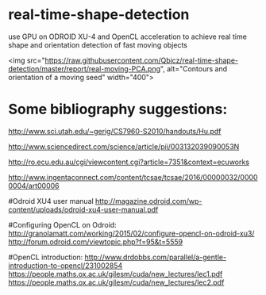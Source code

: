 # real-time-shape-detection
use GPU on ODROID XU-4 and OpenCL acceleration to achieve real time shape and orientation detection of fast moving objects

<img src="https://raw.githubusercontent.com/Qbicz/real-time-shape-detection/master/report/real-moving-PCA.png", alt="Contours and orientation of a moving seed" width="400">


# Some bibliography suggestions:
http://www.sci.utah.edu/~gerig/CS7960-S2010/handouts/Hu.pdf

http://www.sciencedirect.com/science/article/pii/003132039090053N

http://ro.ecu.edu.au/cgi/viewcontent.cgi?article=7351&context=ecuworks

http://www.ingentaconnect.com/content/tcsae/tcsae/2016/00000032/00000004/art00006

#Odroid XU4 user manual
http://magazine.odroid.com/wp-content/uploads/odroid-xu4-user-manual.pdf

#Configuring OpenCL on Odroid:
http://granolamatt.com/working/2015/02/configure-opencl-on-odroid-xu3/
http://forum.odroid.com/viewtopic.php?f=95&t=5559

#OpenCL introduction:
http://www.drdobbs.com/parallel/a-gentle-introduction-to-opencl/231002854
https://people.maths.ox.ac.uk/gilesm/cuda/new_lectures/lec1.pdf
https://people.maths.ox.ac.uk/gilesm/cuda/new_lectures/lec2.pdf
